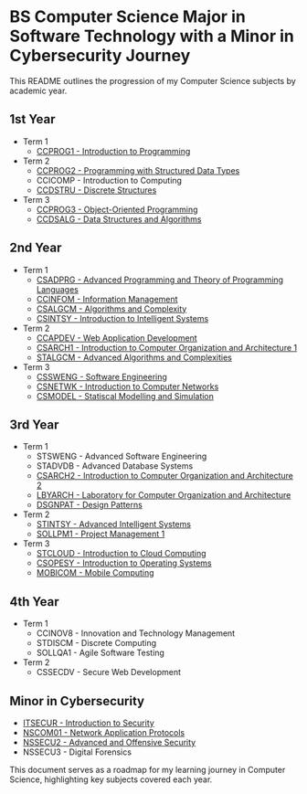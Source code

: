 # BS Computer Science Major in Software Technology with a Minor in Cybersecurity Journey

This README outlines the progression of my Computer Science subjects by academic year.

## 1st Year
- Term 1
  - [CCPROG1 - Introduction to Programming](CCPROG1)
- Term 2
  - [CCPROG2 - Programming with Structured Data Types](CCPROG2)
  - CCICOMP - Introduction to Computing
  - [CCDSTRU - Discrete Structures](CCDSTRU)
- Term 3
  - [CCPROG3 - Object-Oriented Programming](CCPROG3)
  - [CCDSALG - Data Structures and Algorithms](CCDSALG)

## 2nd Year
- Term 1
  - [CSADPRG - Advanced Programming and Theory of Programming Languages](CSADPRG)
  - [CCINFOM - Information Management](CCINFOM)
  - [CSALGCM - Algorithms and Complexity](CSALGCM)
  - [CSINTSY - Introduction to Intelligent Systems](CSINTSY)
- Term 2
  - [CCAPDEV - Web Application Development](CCAPDEV)
  - [CSARCH1 - Introduction to Computer Organization and Architecture 1](CSARCH1)
  - [STALGCM - Advanced Algorithms and Complexities](STALGCM)
- Term 3
  - [CSSWENG - Software Engineering](CSSWENG)
  - [CSNETWK - Introduction to Computer Networks](CSNETWK)
  - [CSMODEL - Statiscal Modelling and Simulation](CSMODEL)

## 3rd Year
- Term 1
  - STSWENG - Advanced Software Engineering
  - STADVDB - Advanced Database Systems
  - [CSARCH2 - Introduction to Computer Organization and Architecture 2](CSARCH2)
  - [LBYARCH - Laboratory for Computer Organization and Architecture](LBYARCH)
  - [DSGNPAT - Design Patterns](DSGNPAT)
- Term 2
  - [STINTSY - Advanced Intelligent Systems](STINTSY)
  - [SOLLPM1 - Project Management 1](SOLLPM1)
- Term 3
  - [STCLOUD - Introduction to Cloud Computing](STCLOUD)
  - [CSOPESY - Introduction to Operating Systems](CSOPESY)
  - [MOBICOM - Mobile Computing](MOBICOM)

## 4th Year
- Term 1
  - CCINOV8 - Innovation and Technology Management
  - STDISCM - Discrete Computing
  - SOLLQA1 - Agile Software Testing
- Term 2
  - CSSECDV - Secure Web Development

## Minor in Cybersecurity
- [ITSECUR - Introduction to Security](ITSECUR)
- [NSCOM01 - Network Application Protocols](NSCOM01)
- [NSSECU2 - Advanced and Offensive Security](NSSECU2)
- NSSECU3 - Digital Forensics
  
This document serves as a roadmap for my learning journey in Computer Science, highlighting key subjects covered each year.

